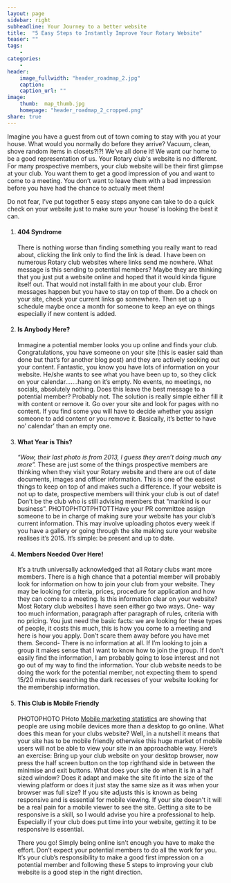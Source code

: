 ```yaml
---
layout: page
sidebar: right
subheadline: Your Journey to a better website
title:  "5 Easy Steps to Instantly Improve Your Rotary Website"
teaser: ""
tags:
    - 
categories:
    - 
header:
    image_fullwidth: "header_roadmap_2.jpg"
    caption: 
    caption_url: ""
image:
    thumb:  map_thumb.jpg
    homepage: "header_roadmap_2_cropped.png"
share: true
---
```

Imagine you have a guest from out of town coming to stay with you at your house. What would you normally do before they arrive? Vacuum, clean, shove random items in closets?!?! We’ve all done it! We want our home to be a good representation of us. Your Rotary club's website is no different. For many prospective members, your club website will be their first glimpse at your club. You want them to get a good impression of you and want to come to a meeting. You don’t want to leave them with a bad impression before you have had the chance to actually meet them!

Do not fear, I’ve put together 5 easy steps anyone can take to do a quick check on your website just to make sure your ‘house’ is looking the best it can.

<ol>
	<li><b><h4>404 Syndrome</h4></b> There is nothing worse than finding something you really want to read about, clicking the link only to find the link is dead. I have been on numerous Rotary club websites where links send me nowhere. What message is this sending to potential members? Maybe they are thinking that you just put a website online and hoped that it would kinda figure itself out. That would not install faith in me about your club. Error messages happen but you have to stay on top of them. Do a check on your site, check your current links go somewhere. Then set up a schedule maybe once a month for someone to keep an eye on things especially if new content is added.  
	<li><b><h4>Is Anybody Here?</h4></b> Immagine a potential member looks you up online and finds your club. Congratulations, you have someone on your site (this is easier said than done but that’s for another blog post) and they are actively seeking out your content. Fantastic, you know you have lots of information on your website. He/she wants to see what you have been up to, so they click on your calendar…….hang on it’s empty. No events, no meetings, no socials, absolutely nothing. Does this leave the best message to a potential member? Probably not. The solution is really simple either fill it with content or remove it. Go over your site and look for pages with no content. If you find some you will have to decide whether you assign someone to add content or you remove it. Basically, it’s better to have no’ calendar’ than an empty one.</li>
	<li><b><h4>What Year is This?</h4></b> <i>“Wow, their last photo is from 2013, I guess they aren’t doing much any more”.</i> These are just some of the things prospective members are thinking when they visit your Rotary website and there are out of date documents, images and officer information. This is one of the easiest things to keep on top of and makes such a difference. If your website is not up to date, prospective members will think your club is out of date!  Don’t be the club who is still advising members that “mankind is our business”. PHOTOPHTOTPHTOTTHave your PR committee assign someone to be in charge of making sure your website has your club’s current information. This may involve uploading photos every week if you have a gallery or going through the site making sure your website realises it’s 2015. It’s simple: be present and up to date.</li>
	<li><b><h4>Members Needed Over Here!</h4></b> It’s a truth universally acknowledged that all Rotary clubs want more members. There is a high chance that a potential member will probably look for information on how to join your club from your website. They may be looking for criteria, prices, procedure for application and how they can come to a meeting. Is this information clear on your website? Most Rotary club websites I have seen either go two ways. One- way too much information, paragraph after paragraph of rules, criteria with no pricing. You just need the basic facts: we are looking for these types of people, it costs this much, this is how you come to a meeting and here is how you apply. Don’t scare them away before you have met them. Second- There is no information at all. If I’m looking to join a group it makes sense that I want to know how to join the group. If I don’t easily find the information, I am probably going to lose interest and not go out of my way to find the information. Your club website needs to be doing the work for the potential member, not expecting them to spend 15/20 minutes searching the dark recesses of your website looking for the membership information.</li> 
	<li><b><h4>This Club is Mobile Friendly</h4></b> PHOTOPHOTO PHoto <a href="http://www.smartinsights.com/mobile-marketing/mobile-marketing-analytics/mobile-marketing-statistics/">Mobile marketing statistics</a> are showing that people are using mobile devices more than a desktop to go online. What does this mean for your clubs website? Well, in a nutshell it means that your site has to be mobile friendly otherwise this huge market of mobile users will not be able to view your site in an approachable way. Here’s an exercise: Bring up your club website on your desktop browser, now press the half screen button on the top righthand side in between the minimise and exit buttons. What does your site do when it is in a half sized window? Does it adapt and make the site fit into the size of the viewing platform or does it just stay the same size as it was when your browser was full size? If you site adjusts this is known as being responsive and is essential for mobile viewing. If your site doesn't it will be a real pain for a mobile viewer to see the site. Getting a site to be responsive is a skill, so I would advise you hire a professional to help. Especially if your club does put time into your website, getting it to be responsive is essential.</li> 

There you go! Simply being online isn’t enough you have to make the effort. Don’t expect your potential members to do all the work for you. It’s your club’s responsibility to make a good first impression on a potential member and following these 5 steps to improving your club website is a good step in the right direction.  



<!-- ## Other Post Formats
{: .t60 }
{% include list-posts.html tag='post format' %} -->
